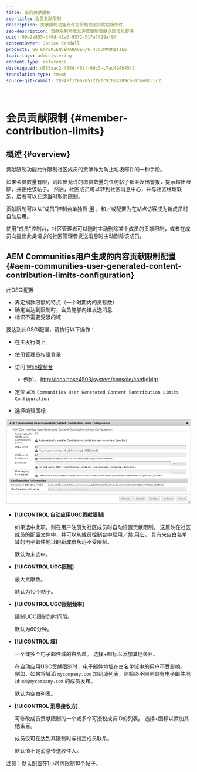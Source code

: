 ```yaml
---
title: 会员贡献限制
seo-title: 会员贡献限制
description: 贡献限制功能允许您限制贡献以防垃圾邮件
seo-description: 贡献限制功能允许您限制贡献以防垃圾邮件
uuid: 99b2a855-3f0d-41a0-9572-517a7f29af9f
contentOwner: Janice Kendall
products: SG_EXPERIENCEMANAGER/6.4/COMMUNITIES
topic-tags: administering
content-type: reference
discoiquuid: d855aac2-f34d-402f-9dc3-c7ad494b45f2
translation-type: tm+mt
source-git-commit: 28948f1f8678512f8fc970a4289cb01cde86c5c2

---
```



# 会员贡献限制 {#member-contribution-limits}

## 概述 {#overview}

贡献限制功能允许限制社区成员的贡献作为防止垃圾邮件的一种手段。

如果会员数量有限，则超出允许的缴费数量的任何帖子都会发出警报，提示超出限额，并拒绝该帖子。 然后，社区成员可以转到社区消息中心，并与社区经理联系，后者可以在适当时取消限制。

贡献限制可以从“成员”控制台单独启 [用](members.md) ，和／或配置为在站点访客成为新成员时自动启用。

使用“成员”控制台，社区管理者可以随时主动删除某个成员的贡献限制，或者在成员向提出此类请求的社区管理者发送消息时主动删除该成员。

## AEM Communities用户生成的内容贡献限制配置 {#aem-communities-user-generated-content-contribution-limits-configuration}

此OSGi配置

* 界定捐款限额的特点（一个时期内的员额数）
* 确定当达到限制时，会员能够向谁发送消息
* 标识不需要受限的域

要达到此OSGi配置，请执行以下操作：

* 在主发行商上
* 使用管理员权限登录
* 访问 [Web控制台](../../help/sites-deploying/configuring-osgi.md)

   * 例如， [http://localhost:4503/system/console/configMgr](http://localhost:4503/system/console/configMgr)

* 定位 `AEM Communities User Generated Content Contribution Limits Configuration`
* 选择编辑图标

![chlimage_1-127](assets/chlimage_1-127.png)

* **[!UICONTROL 自动应用UGC贡献限制]**

   如果选中此项，则在用户注册为社区成员时自动设置贡献限制。 这反映在社区成员的配置文件中，并可以从成员控制台中启用／禁 [用它](members.md)。 具有来自白名单域的电子邮件地址的新成员永远不受限制。

   默认为未选中。

* **[!UICONTROL UGC限制]**

   最大贡献数。

   默认为10个帖子。

* **[!UICONTROL UGC限制频率]**

   限制UGC限制的时间段。

   默认为60分钟。

* **[!UICONTROL 域]**

   一个或多个电子邮件域的白名单。 选择+图标以添加其他条目。

   在自动应用UGC贡献限制时，电子邮件地址在白名单域中的用户不受影响。 例如，如果将域添 `mycompany.com` 加到域列表，则始终不限制具有电子邮件地址 `me@mycompany.com` 的成员发布。

   默认为空白列表。

* **[!UICONTROL 消息接收方]**

   可修改成员贡献限制的一个或多个可授权成员ID的列表。 选择+图标以添加其他条目。

   成员仅可在达到其限制时与指定成员联系。

   默认值不是消息传送收件人。

注意：默认配置在1小时内限制10个帖子。
